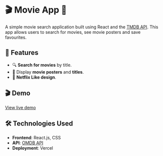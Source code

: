 # 🎬 **Movie App** 🍿

A simple movie search application built using React and the [TMDB API](https://www.themoviedb.org/). This app allows users to search for movies, see movie posters and save favourites.

## 🌟 Features
- 🔍 **Search for movies** by title.
- 🎥 Display **movie posters** and **titles**.
- 📱 **Netflix Like design**.

## 🎬 Demo
[View live demo](https://movie-app-rose-five.vercel.app/) 

## 🛠️ Technologies Used
- **Frontend**: React.js, CSS
- **API**: [OMDB API](https://www.omdbapi.com/)
- **Deployment**:  Vercel

